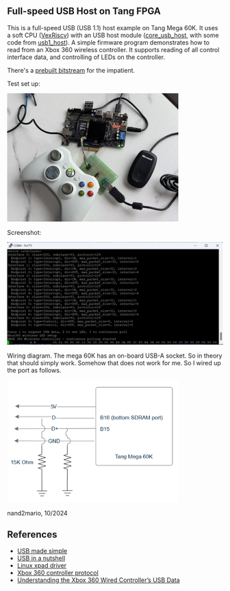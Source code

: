 
## Full-speed USB Host on Tang FPGA

This is a full-speed USB (USB 1.1) host example on Tang Mega 60K. It uses a soft CPU ([VexRiscv](https://github.com/SpinalHDL/VexRiscv)) with an USB host module ([core_usb_host](https://github.com/ultraembedded/core_usb_host), with some code from [usb1_host](https://github.com/dineshannayya/usb1_host)). A simple firmware program demonstrates how to read from an Xbox 360 wireless controller. It supports reading of all control interface data, and controlling of LEDs on the controller.

There's a [prebuilt bitstream](https://github.com/nand2mario/usb_host_example/raw/refs/heads/master/usb_host.fs.zip) for the impatient.

Test set up:

<img src="doc/setup.jpg" width=400>

Screenshot:

<img src="doc/screenshot.png" width=600>

Wiring diagram. The mega 60K has an on-board USB-A socket. So in theory that should simply work. Somehow that does not work for me. So I wired up the port as follows.

<img src="doc/wiring.png" width=400>

nand2mario, 10/2024

## References
* [USB made simple](https://www.usbmadesimple.co.uk/)
* [USB in a nutshell](https://www.beyondlogic.org/usbnutshell/)
* [Linux xpad driver](https://github.com/paroj/xpad)
* [Xbox 360 controller protocol](https://github.com/xboxdrv/xboxdrv/blob/stable/PROTOCOL)
* [Understanding the Xbox 360 Wired Controller’s USB Data](https://www.partsnotincluded.com/understanding-the-xbox-360-wired-controllers-usb-data/)
